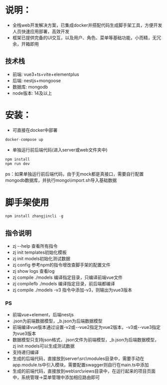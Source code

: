 # 说明：
- 全栈web开发解决方案，已集成docker并搭配代码生成脚手架工具，方便开发人员快速应用部署，高效开发
- 框架已提供完备的UI交互，以及用户、角色、菜单等基础功能，小而精，无冗余，开箱即用
## 技术栈
- 前端: vue3+ts+vite+elementplus
- 后端: nestjs+mongoose
- 数据库: mongodb
- node版本: 14及以上

# 安装：
- 可直接在docker中部署
```javascript
docker-compose up
```
- 单独运行前后端代码(进入server或web文件夹中)
```javascript
npm install
npm run dev
```
ps：如果单独运行前后端代码，由于无mock都是真接口，需要自行配置mongodb数据库，并执行mongo\import.sh导入基础数据

# 脚手架使用
```javascript
npm install zhangjincli -g
```

## 指令说明
- zj --help 查看所有指令
- zj init templates初始化模板
- zj init models初始化测试数据
- zj config 参考npm的指令增改查脚手架的配置文件
- zj show logs 查看log
- zj compile ./models 编译指定目录，只编译前端vue文件
- zj compilefb ./models 编译指定目录，前后端都编译
- zj compile ./models -v3 指令中添加-v3，则输出为vue3版本

### PS
- 前端vue+element，后端nestjs
- .json为前端数据模型，_b.json为后端数据模型
- 前端编译vue版本通过设置-v2或--vue2指定为vue2版本，-v3或--vue3指定为vue3版本
- 数据模型只支持json格式，.json文件为前端模型，_b.json为后端数据模型，zj init models可以生成测试数据
- 支持递归编译
- 生成的后端代码，直接放到server\src\modules目录中，需要手动在app.module.ts中引入模块，需要配置swagger则自行在main.ts中添加
- 生成的前端代码，直接放到web\src\views目录中，在运行起来的项目页面中，系统管理->菜单管理中添加相应路由即可
